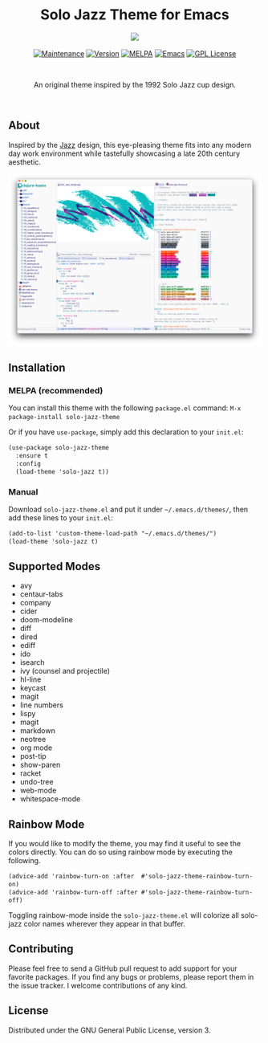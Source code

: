 <h1 align="center">Solo Jazz Theme for Emacs</h1>

<p align="center">
<img src="https://upload.wikimedia.org/wikipedia/commons/thumb/0/08/EmacsIcon.svg/120px-EmacsIcon.svg.png" />
</p>
<p align="center">
<a href="https://github.com/cstby/solo-jazz-emacs-theme"><img src="https://img.shields.io/badge/Maintained%3F-yes-green.svg" alt="Maintenance"></a>
<a href="https://github.com/cstby/solo-jazz-emacs-theme"><img src="https://img.shields.io/github/release/cstby/solo-jazz-emacs-theme" alt="Version"></a>
<a href="https://melpa.org/#/solo-jazz-theme"><img alt="MELPA" src="https://melpa.org/packages/solo-jazz-theme-badge.svg"/></a>
<a href="https://www.gnu.org/software/emacs/"><img src="https://img.shields.io/badge/Emacs-27.1+-7F5AB6?logo=gnu-emacs" alt="Emacs"></a>
<a href="https://www.gnu.org/licenses/gpl-3.0"><img src="https://img.shields.io/badge/License-GPL%20v3-A42E2B?logo=gnu" alt="GPL License"></a>
</p>

<br/>

<p align="center">An original theme inspired by the 1992 Solo Jazz cup design.</p>

<br/>

## About

Inspired by the [Jazz](https://en.wikipedia.org/wiki/Jazz_(design)) design, this eye-pleasing theme fits into any modern day work environment while tastefully showcasing a late 20th century aesthetic.

![alt text](./screenshots/solo-jazz-screen-1.png)

## Installation

### MELPA (recommended)

You can install this theme with the following `package.el` command:
`M-x package-install solo-jazz-theme`

Or if you have `use-package`, simply add this declaration to your `init.el`:
``` elisp
(use-package solo-jazz-theme
  :ensure t
  :config
  (load-theme 'solo-jazz t))
```

### Manual

Download `solo-jazz-theme.el` and put it under `~/.emacs.d/themes/`, then add these lines to your `init.el`:

```emacs-lisp
(add-to-list 'custom-theme-load-path "~/.emacs.d/themes/")
(load-theme 'solo-jazz t)
```

## Supported Modes

- avy
- centaur-tabs
- company
- cider
- doom-modeline
- diff
- dired
- ediff
- ido
- isearch
- ivy (counsel and projectile)
- hl-line
- keycast
- magit
- line numbers
- lispy
- magit
- markdown
- neotree
- org mode
- post-tip
- show-paren
- racket
- undo-tree
- web-mode
- whitespace-mode

## Rainbow Mode

If you would like to modify the theme, you may find it useful to see the colors directly. You can do so using rainbow mode by executing the following.

``` elisp
(advice-add 'rainbow-turn-on :after  #'solo-jazz-theme-rainbow-turn-on)
(advice-add 'rainbow-turn-off :after #'solo-jazz-theme-rainbow-turn-off)
```

Toggling rainbow-mode inside the `solo-jazz-theme.el` will colorize all solo-jazz color names wherever they appear in that buffer.

## Contributing

Please feel free to send a GitHub pull request to add support for your favorite packages. If you find any bugs or problems, please report them in the issue tracker. I welcome contributions of any kind.

## License

Distributed under the GNU General Public License, version 3.
